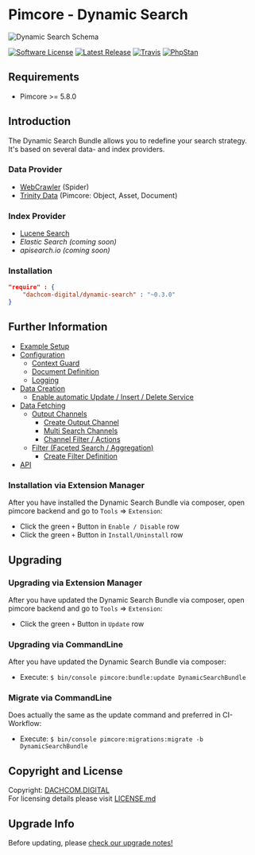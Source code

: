# Pimcore - Dynamic Search

![Dynamic Search Schema](https://user-images.githubusercontent.com/700119/61217991-3c550c00-a711-11e9-9f62-6f1fb4ff0e3e.png)

[![Software License](https://img.shields.io/badge/license-GPLv3-brightgreen.svg?style=flat-square)](LICENSE.md)
[![Latest Release](https://img.shields.io/packagist/v/dachcom-digital/dynamic-search.svg?style=flat-square)](https://packagist.org/packages/dachcom-digital/dynamic-search)
[![Travis](https://img.shields.io/travis/com/dachcom-digital/pimcore-dynamic-search/master.svg?style=flat-square)](https://travis-ci.com/dachcom-digital/pimcore-dynamic-search)
[![PhpStan](https://img.shields.io/badge/PHPStan-level%202-brightgreen.svg?style=flat-square)](#)

## Requirements
* Pimcore >= 5.8.0

## Introduction
The Dynamic Search Bundle allows you to redefine your search strategy. It's based on several data- and index providers.

### Data Provider
- [WebCrawler](https://github.com/dachcom-digital/pimcore-dynamic-search-data-provider-crawler) (Spider)
- [Trinity Data](https://github.com/dachcom-digital/pimcore-dynamic-search-data-provider-trinity) (Pimcore: Object, Asset, Document)

### Index Provider
- [Lucene Search](https://github.com/dachcom-digital/pimcore-dynamic-search-index-provider-lucene)
- _Elastic Search (coming soon)_
- _apisearch.io (coming soon)_

### Installation  

```json
"require" : {
    "dachcom-digital/dynamic-search" : "~0.3.0"
}
```

## Further Information
- [Example Setup](docs/0_ExampleSetup.md)
- [Configuration](#)
    - [Context Guard](#)
    - [Document Definition](#)
    - [Logging](#)
- [Data Creation](#)
    - [Enable automatic Update / Insert / Delete Service](#)
- [Data Fetching](#)
    - [Output Channels](#)
        - [Create Output Channel](#)
        - [Multi Search Channels](#)
        - [Channel Filter / Actions](#)
    - [Filter (Faceted Search / Aggregation)](#)
        - [Create Filter Definition](#)
- [API](#)

### Installation via Extension Manager
After you have installed the Dynamic Search Bundle via composer, open pimcore backend and go to `Tools` => `Extension`:
- Click the green `+` Button in `Enable / Disable` row
- Click the green `+` Button in `Install/Uninstall` row

## Upgrading

### Upgrading via Extension Manager
After you have updated the Dynamic Search Bundle via composer, open pimcore backend and go to `Tools` => `Extension`:
- Click the green `+` Button in `Update` row

### Upgrading via CommandLine
After you have updated the Dynamic Search Bundle via composer:
- Execute: `$ bin/console pimcore:bundle:update DynamicSearchBundle`

### Migrate via CommandLine
Does actually the same as the update command and preferred in CI-Workflow:
- Execute: `$ bin/console pimcore:migrations:migrate -b DynamicSearchBundle`


## Copyright and License
Copyright: [DACHCOM.DIGITAL](http://dachcom-digital.com)  
For licensing details please visit [LICENSE.md](LICENSE.md)

## Upgrade Info
Before updating, please [check our upgrade notes!](UPGRADE.md)  
